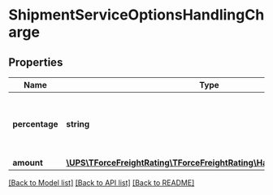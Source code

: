 # ShipmentServiceOptionsHandlingCharge

## Properties
Name | Type | Description | Notes
------------ | ------------- | ------------- | -------------
**percentage** | **string** | Percentage amount consistent with the handling charge. | [optional] 
**amount** | [**\UPS\TForceFreightRating\TForceFreightRating\HandlingChargeAmount**](HandlingChargeAmount.md) |  | [optional] 

[[Back to Model list]](../../README.md#documentation-for-models) [[Back to API list]](../../README.md#documentation-for-api-endpoints) [[Back to README]](../../README.md)

